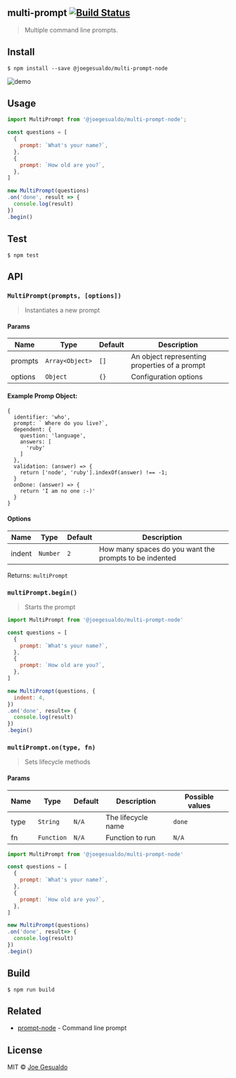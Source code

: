 ## multi-prompt [![Build Status](https://travis-ci.org/joegesualdo/multi-prompt-node.svg?branch=master)](https://travis-ci.org/joegesualdo/multi-prompt-node)
> Multiple command line prompts.

## Install
```
$ npm install --save @joegesualdo/multi-prompt-node
```

![demo](https://github.com/joegesualdo/multi-prompt-node/raw/master/demo.gif)

## Usage
```javascript
import MultiPrompt from '@joegesualdo/multi-prompt-node';

const questions = [
  {
    prompt: `What's your name?`,
  },
  {
    prompt: `How old are you?`,
  },
]

new MultiPrompt(questions)
.on('done', result => {
  console.log(result)
})
.begin()
```

## Test
```
$ npm test
```
## API
### `MultiPrompt(prompts, [options])`
> Instantiates a new prompt

#### Params
| Name |   Type  | Default |   Description    |
|------|---------|---------|------------------|
| prompts | `Array<Object>` |   `[]`   | An object representing properties of a prompt |
| options | `Object` |   `{}`   | Configuration options |

#### Example Promp Object:
```
{
  identifier: 'who',
  prompt: ` Where do you live?`,
  dependent: {
    question: 'language',
    answers: [
      'ruby'
    ]
  },
  validation: (answer) => {
    return ['node', 'ruby'].indexOf(answer) !== -1;
  }
  onDone: (answer) => {
    return 'I am no one :-)'
  }
}
```
#### Options
| Name |   Type  | Default |   Description    |
|------|---------|---------|------------------|
| indent | `Number` |   `2`   | How many spaces do you want the prompts to be indented |

Returns: `multiPrompt`

### `multiPrompt.begin()`
> Starts the prompt

```javascript
import MultiPrompt from '@joegesualdo/multi-prompt-node'

const questions = [
  {
    prompt: `What's your name?`,
  },
  {
    prompt: `How old are you?`,
  },
]

new MultiPrompt(questions, {
  indent: 4,
})
.on('done', result=> {
  console.log(result)
})
.begin()
```

### `multiPrompt.on(type, fn)`
> Sets lifecycle methods

#### Params
| Name |   Type     | Default |   Description      | Possible values |
|------|------------|---------|--------------------|-----------------|
| type | `String`   |  `N/A`  | The lifecycle name | `done` |
| fn   | `Function` |  `N/A`  | Function to run    | `N/A`|

```javascript
import MultiPrompt from '@joegesualdo/multi-prompt-node'

const questions = [
  {
    prompt: `What's your name?`,
  },
  {
    prompt: `How old are you?`,
  },
]

new MultiPrompt(questions)
.on('done', result=> {
  console.log(result)
})
.begin()
```
## Build
```
$ npm run build
```

## Related
- [prompt-node](https://github.com/joegesualdo/prompt-node) - Command line prompt

## License
MIT © [Joe Gesualdo]()
